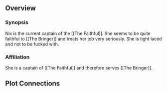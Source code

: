## Overview
### Synopsis
Nix is the current captain of the [[The Faithful]]. She seems to be quite faithful to [[The Bringer]] and treats her job very seriously. She is tight laced and not to be fucked with.
### Affiliation
She is a captain of [[The Faithful]] and therefore serves [[The Bringer]].
## Plot Connections

